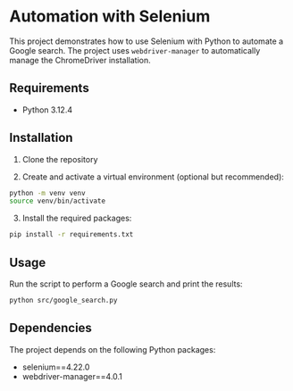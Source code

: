 # Automation with Selenium

This project demonstrates how to use Selenium with Python to automate a Google search. The project uses `webdriver-manager` to automatically manage the ChromeDriver installation.

## Requirements

- Python 3.12.4

## Installation

1. Clone the repository

2. Create and activate a virtual environment (optional but recommended):

```bash
python -m venv venv
source venv/bin/activate
```

3. Install the required packages:

```bash
pip install -r requirements.txt
```

## Usage

Run the script to perform a Google search and print the results:

```bash
python src/google_search.py
```

## Dependencies

The project depends on the following Python packages:

* selenium==4.22.0
* webdriver-manager==4.0.1